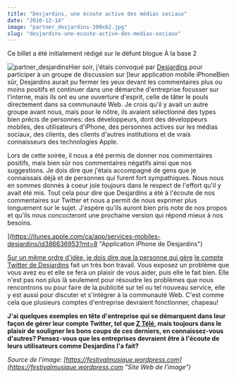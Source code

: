 ```yaml
---
title: "Desjardins, une écoute active des médias sociaux"
date: "2010-12-14"
image: "partner_desjardins-300x62.jpg"
slug: "desjardins-une-ecoute-active-des-medias-sociaux"
---
```


Ce billet a été initialement rédigé sur le défunt blogue À la base 2

![](images/partner_desjardins-300x62.jpg "partner_desjardins")Hier soir, j'étais convoqué par [Desjardins](https://www.desjardins.com/fr/bienvenue.jsp "Site Web de Desjardins") pour participer à un groupe de discussion sur [leur application mobile iPhoneBien sûr, Desjardins aurait pu fermer les yeux devant les commentaires plus ou moins positifs et continuer dans une démarche d'entreprise focusser sur l'interne, mais ils ont eu une ouverture d'esprit, celle de tâter le pouls directement dans sa communauté Web. Je crois qu'il y avait un autre groupe avant nous, mais pour le nôtre, ils avaient sélectionné des types bien précis de personnes: des développeurs, dont des développeurs mobiles, des utilisateurs d'iPhone, des personnes actives sur les médias sociaux, des clients, des clients d'autres institutions et de vrais connaisseurs des technologies Apple.

Lors de cette soirée, il nous a été permis de donner nos commentaires positifs, mais bien sûr nos commentaires négatifs ainsi que nos suggestions. Je dois dire que j'étais accompagné de gens que je connaissais déjà et de personnes qui furent fort sympathiques. Nous nous en sommes donnés à coeur joie toujours dans le respect de l'effort qu'il y avait été mis. Tout cela pour dire que Desjardins a été à l'écoute de nos commentaires sur Twitter et nous a permit de nous exprimer plus longuement sur le sujet. J'espère qu'ils auront bien pris note de nos propos et qu'ils nous concocteront une prochaine version qui répond mieux à nos besoins.

](https://itunes.apple.com/ca/app/services-mobiles-desjardins/id386636953?mt=8 "Application iPhone de Desjardins")

[Sur un même ordre d'idée, je dois dire que la personne qui gère](https://itunes.apple.com/ca/app/services-mobiles-desjardins/id386636953?mt=8 "Application iPhone de Desjardins") [le compte Twitter de Desjardins](https://twitter.com/MvtDesjardins "Compte Twitter de Desjardins") fait un très bon travail. Vous exposez un problème que vous avez eu et elle se fera un plaisir de vous aider, puis elle le fait bien. Elle n'est pas non plus là seulement pour résoudre les problèmes que nous rencontrons ou pour faire de la publicité sur tel ou tel nouveau service, elle y est aussi pour discuter et s'intégrer à la communauté Web. C'est comme cela que plusieurs comptes d'entreprise devraient fonctionner, chapeau!

**J'ai quelques exemples en tête d'entreprise qui se démarquent dans leur façon de gérer leur compte Twitter, tel que [Z Télé](https://twitter.com/ztele "Compte Twitter de Z Télé"), mais toujours dans le plaisir de souligner les bons coups de ces derniers, en connaissez-vous d'autres? Pensez-vous que les entreprises devraient être à l'écoute de leurs utilisateurs comme Desjardins l'a fait?**

_Source de l'image: [https://festivalmusique.wordpress.com](https://festivalmusique.wordpress.com "Site Web de l'image")_
